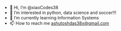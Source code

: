 - 👋 Hi, I’m @xiaoCodes38
- 👀 I’m interested in python, data science and soccer!!!
- 🌱 I’m currently learning Information Systems
- 📫 How to reach me ashutoshdas38x@gmail.com

<!---
xiaoCodes38/xiaoCodes38 is a ✨ special ✨ repository because its `README.md` (this file) appears on your GitHub profile.
You can click the Preview link to take a look at your changes.
--->
